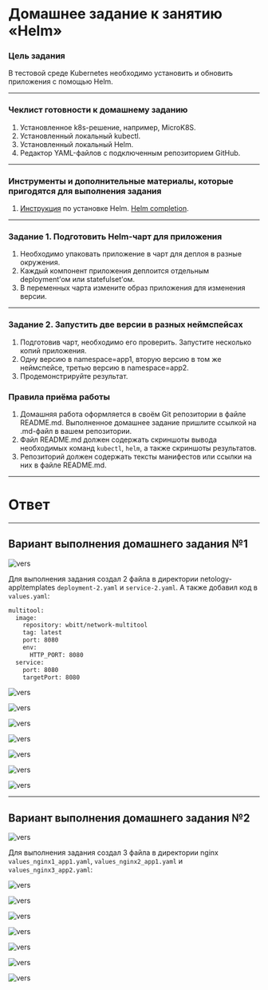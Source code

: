 # Домашнее задание к занятию «Helm»

### Цель задания

В тестовой среде Kubernetes необходимо установить и обновить приложения с помощью Helm.

------

### Чеклист готовности к домашнему заданию

1. Установленное k8s-решение, например, MicroK8S.
2. Установленный локальный kubectl.
3. Установленный локальный Helm.
4. Редактор YAML-файлов с подключенным репозиторием GitHub.

------

### Инструменты и дополнительные материалы, которые пригодятся для выполнения задания

1. [Инструкция](https://helm.sh/docs/intro/install/) по установке Helm. [Helm completion](https://helm.sh/docs/helm/helm_completion/).

------

### Задание 1. Подготовить Helm-чарт для приложения

1. Необходимо упаковать приложение в чарт для деплоя в разные окружения. 
2. Каждый компонент приложения деплоится отдельным deployment’ом или statefulset’ом.
3. В переменных чарта измените образ приложения для изменения версии.

------
### Задание 2. Запустить две версии в разных неймспейсах

1. Подготовив чарт, необходимо его проверить. Запуститe несколько копий приложения.
2. Одну версию в namespace=app1, вторую версию в том же неймспейсе, третью версию в namespace=app2.
3. Продемонстрируйте результат.

### Правила приёма работы

1. Домашняя работа оформляется в своём Git репозитории в файле README.md. Выполненное домашнее задание пришлите ссылкой на .md-файл в вашем репозитории.
2. Файл README.md должен содержать скриншоты вывода необходимых команд `kubectl`, `helm`, а также скриншоты результатов.
3. Репозиторий должен содержать тексты манифестов или ссылки на них в файле README.md.

------

# Ответ

------

## Вариант выполнения домашнего задания №1

![vers](img/option_1/1_1_helm_create.png)

Для выполнения задания создал 2 файла в директории netology-app\templates `deployment-2.yaml` и `service-2.yaml`. А также добавил код в `values.yaml`:

```sh
multitool:
  image:
    repository: wbitt/network-multitool
    tag: latest
    port: 8080
    env:
      HTTP_PORT: 8080
  service:
    port: 8080
    targetPort: 8080
```

![vers](img/option_1/1_2_lint.png)

![vers](img/option_1/1_3_create_app1.png)

![vers](img/option_1/1_4_app_1_22.png)

![vers](img/option_1/1_5_app_1_24.png)

![vers](img/option_1/1_6_create_app2.png)

![vers](img/option_1/1_7_app_1_26.png)

![vers](img/option_1/1_8_info_app1_2.png)

------

## Вариант выполнения домашнего задания №2

![vers](img/option_2/1_1_helm_create.png)

Для выполнения задания создал 3 файла в директории nginx `values_nginx1_app1.yaml`, `values_nginx2_app1.yaml` и `values_nginx3_app2.yaml`:

![vers](img/option_2/2_1_app1.png)

![vers](img/option_2/2_2_nginx1.png)

![vers](img/option_2/2_3_nginx2.png)

![vers](img/option_2/2_4.png)

![vers](img/option_2/2_5_app2.png)

![vers](img/option_2/2_6_nginx3.png)

![vers](img/option_2/2_7.png)